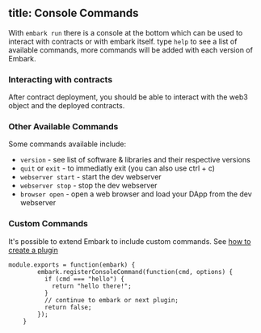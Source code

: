 title: Console Commands
---

With ``embark run`` there is a console at the bottom which can be used to interact with contracts or with embark itself. type ``help`` to see a list of available commands, more commands will be added with each version of Embark.

### Interacting with contracts
After contract deployment, you should be able to interact with the web3 object and the deployed contracts.

### Other Available Commands
Some commands available include:

* ``version`` - see list of software & libraries and their respective versions
* ``quit`` or ``exit`` - to immediatly exit (you can also use ctrl + c)
* ``webserver start`` - start the dev webserver
* ``webserver stop`` - stop the dev webserver
* ``browser open`` - open a web browser and load your DApp from the dev webserver

### Custom Commands

It's possible to extend Embark to include custom commands. See [how to create
a plugin](creating_plugins.html)

<pre><code class="javascript">module.exports = function(embark) {
        embark.registerConsoleCommand(function(cmd, options) {
          if (cmd === "hello") {
            return "hello there!";
          }
          // continue to embark or next plugin;
          return false;
        });
    }
</code></pre>
